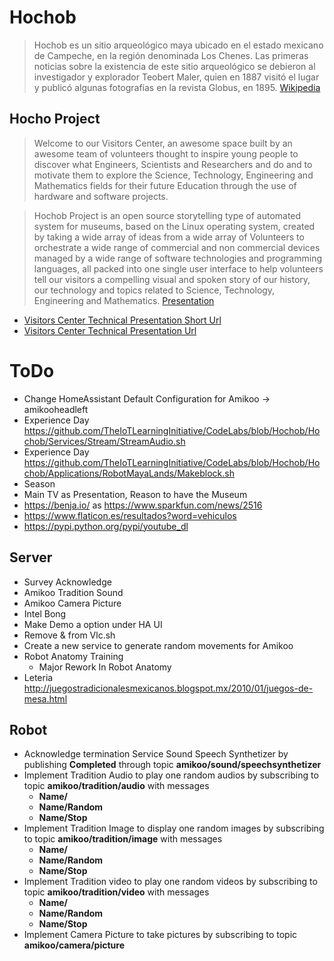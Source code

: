 # Hochob

> Hochob es un sitio arqueológico maya ubicado en el estado mexicano de Campeche, en la región denominada Los Chenes. Las primeras noticias sobre la existencia de este sitio arqueológico se debieron al investigador y explorador Teobert Maler, quien en 1887 visitó el lugar y publicó algunas fotografías en la revista Globus, en 1895. [Wikipedia](https://es.wikipedia.org/wiki/Hochob)

## Hocho Project

> Welcome to our Visitors Center, an awesome space built by an awesome team of volunteers thought to inspire young people to discover what Engineers, Scientists and Researchers and do and to motivate them to explore the Science, Technology, Engineering and Mathematics fields for their future Education through the use of hardware and software projects.

> Hochob Project is an open source storytelling type of automated system for museums, based on the Linux operating system, created by taking a wide array of ideas from a wide array of Volunteers to orchestrate a wide range of commercial and non commercial devices managed by a wide range of software technologies and programming languages, all packed into one single user interface to help volunteers tell our visitors a compelling visual and spoken story of our history, our technology and topics related to Science, Technology, Engineering and Mathematics. [Presentation](https://goo.gl/KuMWxD)

- [Visitors Center Technical Presentation Short Url](https://goo.gl/Q1cCUY)
- [Visitors Center Technical Presentation Url](https://docs.google.com/presentation/d/1PX6T6owG-0t2q98UQJUVJMPpIROTF814QXgb1-EppY0)

# ToDo

- Change HomeAssistant Default Configuration for Amikoo -> amikooheadleft
- Experience Day https://github.com/TheIoTLearningInitiative/CodeLabs/blob/Hochob/Hochob/Services/Stream/StreamAudio.sh
- Experience Day https://github.com/TheIoTLearningInitiative/CodeLabs/blob/Hochob/Hochob/Applications/RobotMayaLands/Makeblock.sh
- Season
- Main TV as Presentation, Reason to have the Museum
- https://benja.io/ as https://www.sparkfun.com/news/2516
- https://www.flaticon.es/resultados?word=vehiculos
- https://pypi.python.org/pypi/youtube_dl

## Server

- Survey Acknowledge
- Amikoo Tradition Sound
- Amikoo Camera Picture
- Intel Bong
- Make Demo a option under HA UI
- Remove & from Vlc.sh
- Create a new service to generate random movements for Amikoo
- Robot Anatomy Training
  - Major Rework In Robot Anatomy
- Leteria 
  http://juegostradicionalesmexicanos.blogspot.mx/2010/01/juegos-de-mesa.html

## Robot

- Acknowledge termination Service Sound Speech Synthetizer by publishing __Completed__ through topic __amikoo/sound/speechsynthetizer__
- Implement Tradition Audio to play one random audios by subscribing to topic __amikoo/tradition/audio__ with messages 
  - __Name/<File>__
  - __Name/Random__
  - __Name/Stop__
- Implement Tradition Image to display one random images by subscribing to topic __amikoo/tradition/image__ with messages
  - __Name/<File>__
  - __Name/Random__
  - __Name/Stop__
- Implement Tradition video to play one random videos by subscribing to topic __amikoo/tradition/video__ with messages
  - __Name/<File>__
  - __Name/Random__
  - __Name/Stop__
- Implement Camera Picture to take pictures by subscribing to topic __amikoo/camera/picture__
